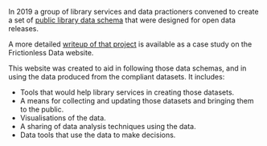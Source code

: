 In 2019 a group of library services and data practioners convened to create a set of [public library data schema](https://schema.librarydata.uk/) that were designed for open data releases.

A more detailed [writeup of that project](https://frictionlessdata.io/blog/2022/02/07/libraries-hacked/#schemas-and-frictionless-data) is available as a case study on the Frictionless Data website.

This website was created to aid in following those data schemas, and in using the data produced from the compliant datasets. It includes:

* Tools that would help library services in creating those datasets.
* A means for collecting and updating those datasets and bringing them to the public.
* Visualisations of the data.
* A sharing of data analysis techniques using the data.
* Data tools that use the data to make decisions.
